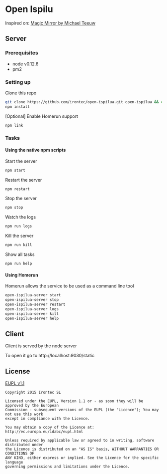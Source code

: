 # Open Ispilu

Inspired on: [Magic Mirror by Michael Teeuw](http://michaelteeuw.nl/tagged/magicmirror)

## Server

### Prerequisites
* node v0.12.6
* pm2

### Setting up
Clone this repo
```bash
git clone https://github.com/irontec/open-ispilua.git open-ispilua && cd open-ispilua/server
npm install
```
[Optional] Enable Homerun support
```bash
npm link
```

### Tasks

#### Using the native npm scripts
Start the server
```bash
npm start
```

Restart the server
```bash
npm restart
```

Stop the server
```bash
npm stop
```

Watch the logs
```bash
npm run logs
```

Kill the server
```bash
npm run kill
```

Show all tasks
```bash
npm run help
```

#### Using Homerun

Homerun allows the service to be used as a command line tool
```bash
open-ispilua-server start
open-ispilua-server stop
open-ispilua-server restart
open-ispilua-server logs
open-ispilua-server kill
open-ispilua-server help
```


## Client
Client is served by the node server

To open it go to http://localhost:9030/static


## License

[EUPL v1.1](https://raw.githubusercontent.com/irontec/open-ispilua/master/LICENSE.txt)

```
Copyright 2015 Irontec SL

Licensed under the EUPL, Version 1.1 or - as soon they will be approved by the European
Commission - subsequent versions of the EUPL (the "Licence"); You may not use this work
except in compliance with the Licence.

You may obtain a copy of the Licence at:
http://ec.europa.eu/idabc/eupl.html

Unless required by applicable law or agreed to in writing, software distributed under 
the Licence is distributed on an "AS IS" basis, WITHOUT WARRANTIES OR CONDITIONS OF 
ANY KIND, either express or implied. See the Licence for the specific language 
governing permissions and limitations under the Licence.
```
